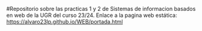 #Repositorio sobre las practicas 1 y 2 de Sistemas de informacion basados en web de la UGR del curso 23/24.
Enlace a la pagina web estática: https://alvaro23lp.github.io/WEB/portada.html
